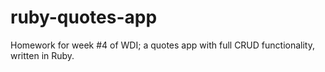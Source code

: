 # ruby-quotes-app
Homework for week #4 of WDI; a quotes app with full CRUD functionality, written in Ruby.
